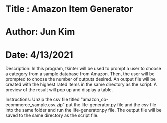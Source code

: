 # Title : Amazon Item Generator
# Author: Jun Kim
# Date: 4/13/2021
Description: 
  In this program, tkinter will be used to prompt a user to choose a category from a sample database from Amazon. Then, the user will be prompted to choose the number of outputs desired. An output file will be created with the highest rated items in the same directory as the script. A preview of the result will pop up and display a table.

Instructions: Unzip the csv file titled "amazon_co-ecommerce_sample.csv.zip" put the life-generator.py file and the csv file into the same folder and run the life-generator.py file. The output file will be saved to the same directory as the script file. 
